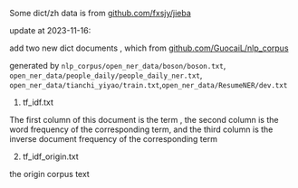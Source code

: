 Some dict/zh data is from [github.com/fxsjy/jieba](https://github.com/fxsjy/jieba)

update at 2023-11-16:

add two new dict documents , which from [github.com/GuocaiL/nlp_corpus](https://github.com/GuocaiL/nlp_corpus)

generated by `nlp_corpus/open_ner_data/boson/boson.txt`, `open_ner_data/people_daily/people_daily_ner.txt`, `open_ner_data/tianchi_yiyao/train.txt`,`open_ner_data/ResumeNER/dev.txt`

1. tf_idf.txt

The first column of this document is the term , the second column is the word frequency of the corresponding term, and the third column is the inverse document frequency of the corresponding term 

2. tf_idf_origin.txt

the origin corpus text
